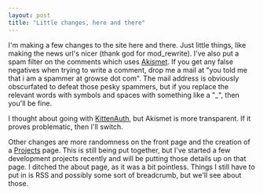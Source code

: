 ```yaml
---
layout: post
title: "Little changes, here and there"
---
```

I'm making a few changes to the site here and there. Just little things, like
making the news url's nicer (thank god for mod_rewrite). I've also put a spam
filter on the comments which uses [Akismet][1]. If you get any false negatives
when trying to write a comment, drop me a mail at "you told me that i am a
spammer at growse dot com". The mail address is obviously obscurfated to
defeat those pesky spammers, but if you replace the relevant words with
symbols and spaces with something like a "_", then you'll be fine.

I thought about going with [KittenAuth][2], but Akismet is more transparent.
If it proves problematic, then I'll switch.

Other changes are more randomness on the front page and the creation of a
[Projects][3] page. This is still being put together, but I've started a few
development projects recently and will be putting those details up on that
page. I ditched the about page, as it was a bit pointless. Things I still have
to put in is RSS and possibly some sort of breadcrumb, but we'll see about
those.

   [1]: http://akismet.com/

   [2]: http://www.kittenauth.com/

   [3]: /projects/
